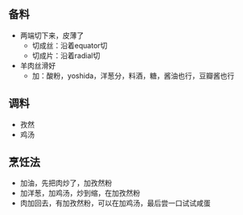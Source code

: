 ## 备料
- 两端切下来，皮薄了
	- 切成丝：沿着equator切
	- 切成片：沿着radial切
- 羊肉丝滑好
	- 加：酸粉，yoshida，洋葱分，料酒，糖，酱油也行，豆瓣酱也行
## 调料
- 孜然
- 鸡汤
## 烹饪法
- 加油，先把肉炒了，加孜然粉
- 加洋葱，加鸡汤，炒到缩，在加孜然粉
- 肉加回去，有加孜然粉，可以在加鸡汤，最后尝一口试试咸蛋